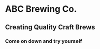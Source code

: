 # <h1>ABC Brewing Co.</h1>
## <h2>Creating Quality Craft Brews</h2>
### <h3>Come on down and try yourself</h3>

